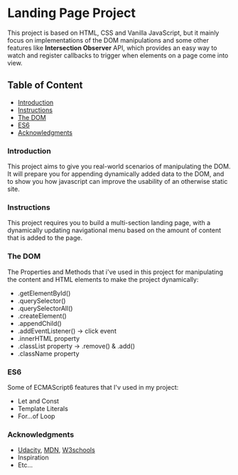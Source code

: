 # Landing Page Project

This project is based on HTML, CSS and Vanilla JavaScript, but it mainly focus on implementations of the DOM manipulations and some other features like **Intersection Observer** API, which provides an easy way to watch and register callbacks to trigger when elements on a page come into view.

## Table of Content

- [Introduction](#introduction)
- [Instructions](#instructions)
- [The DOM](#the-dom)
- [ES6](#es6)
- [Acknowledgments](#Acknowledgments)

### Introduction

This project aims to give you real-world scenarios of manipulating the DOM. It will prepare you for appending dynamically added data to the DOM, and to show you how javascript can improve the usability of an otherwise static site.

### Instructions

This project requires you to build a multi-section landing page, with a dynamically updating navigational menu based on the amount of content that is added to the page.

### The DOM

The Properties and Methods that i've used in this project for manipulating the content and HTML elements to make the project dynamically:

- .getElementById()
- .querySelector()
- .querySelectorAll()
- .createElement()
- .appendChild()
- .addEventListener() -> click event
- .innerHTML property
- .classList property -> .remove() & .add()
- .className property

### ES6

Some of ECMAScript6 features that I'v used in my project:

- Let and Const
- Template Literals
- For...of Loop

### Acknowledgments

- [Udacity](https://www.udacity.com/), [MDN](https://developer.mozilla.org/en-US/), [W3schools](https://www.w3schools.com/)
- Inspiration
- Etc...
